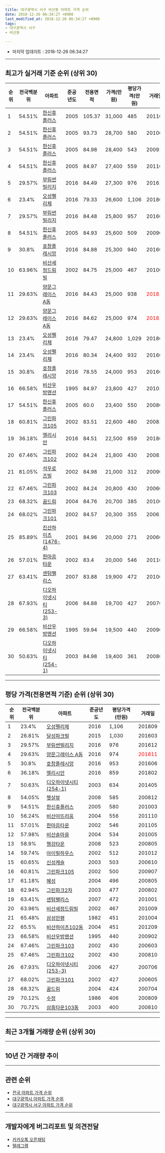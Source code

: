 ```yaml
---
title: 대구광역시 서구 비산동 아파트 가격 순위
date: 2018-12-26 06:34:27 +0900
last_modified_at: 2018-12-26 06:34:27 +0900
tags:
- 대구광역시 서구
- 비산동

---
```


* 마지막 업데이트 : 2018-12-26 06:34:27

---

## 최고가 실거래 기준 순위 (상위 30)


|순위|전국백분위|아파트|준공년도|전용면적|가격(만원)|평당가격(만원)|거래일|
|---|---|---|---|---|---|---|---|
|1|54.51%|[한신휴플러스](https://search.naver.com/search.naver?query=%EB%8C%80%EA%B5%AC%EA%B4%91%EC%97%AD%EC%8B%9C+%EC%84%9C%EA%B5%AC+%EB%B9%84%EC%82%B0%EB%8F%99+%ED%95%9C%EC%8B%A0%ED%9C%B4%ED%94%8C%EB%9F%AC%EC%8A%A4)|2005|105.37|31,000|485|201104|
|2|54.51%|[한신휴플러스](https://search.naver.com/search.naver?query=%EB%8C%80%EA%B5%AC%EA%B4%91%EC%97%AD%EC%8B%9C+%EC%84%9C%EA%B5%AC+%EB%B9%84%EC%82%B0%EB%8F%99+%ED%95%9C%EC%8B%A0%ED%9C%B4%ED%94%8C%EB%9F%AC%EC%8A%A4)|2005|93.73|28,700|580|201003|
|3|54.51%|[한신휴플러스](https://search.naver.com/search.naver?query=%EB%8C%80%EA%B5%AC%EA%B4%91%EC%97%AD%EC%8B%9C+%EC%84%9C%EA%B5%AC+%EB%B9%84%EC%82%B0%EB%8F%99+%ED%95%9C%EC%8B%A0%ED%9C%B4%ED%94%8C%EB%9F%AC%EC%8A%A4)|2005|84.98|28,400|543|200912|
|4|54.51%|[한신휴플러스](https://search.naver.com/search.naver?query=%EB%8C%80%EA%B5%AC%EA%B4%91%EC%97%AD%EC%8B%9C+%EC%84%9C%EA%B5%AC+%EB%B9%84%EC%82%B0%EB%8F%99+%ED%95%9C%EC%8B%A0%ED%9C%B4%ED%94%8C%EB%9F%AC%EC%8A%A4)|2005|84.97|27,400|559|201103|
|5|29.57%|[부림썬빌리지](https://search.naver.com/search.naver?query=%EB%8C%80%EA%B5%AC%EA%B4%91%EC%97%AD%EC%8B%9C+%EC%84%9C%EA%B5%AC+%EB%B9%84%EC%82%B0%EB%8F%99+%EB%B6%80%EB%A6%BC%EC%8D%AC%EB%B9%8C%EB%A6%AC%EC%A7%80)|2016|84.49|27,300|976|201612|
|6|23.4%|[오성펠리체](https://search.naver.com/search.naver?query=%EB%8C%80%EA%B5%AC%EA%B4%91%EC%97%AD%EC%8B%9C+%EC%84%9C%EA%B5%AC+%EB%B9%84%EC%82%B0%EB%8F%99+%EC%98%A4%EC%84%B1%ED%8E%A0%EB%A6%AC%EC%B2%B4)|2016|79.33|26,600|1,106|201809|
|7|29.57%|[부림썬빌리지](https://search.naver.com/search.naver?query=%EB%8C%80%EA%B5%AC%EA%B4%91%EC%97%AD%EC%8B%9C+%EC%84%9C%EA%B5%AC+%EB%B9%84%EC%82%B0%EB%8F%99+%EB%B6%80%EB%A6%BC%EC%8D%AC%EB%B9%8C%EB%A6%AC%EC%A7%80)|2016|84.48|25,800|957|201605|
|8|54.51%|[한신휴플러스](https://search.naver.com/search.naver?query=%EB%8C%80%EA%B5%AC%EA%B4%91%EC%97%AD%EC%8B%9C+%EC%84%9C%EA%B5%AC+%EB%B9%84%EC%82%B0%EB%8F%99+%ED%95%9C%EC%8B%A0%ED%9C%B4%ED%94%8C%EB%9F%AC%EC%8A%A4)|2005|84.93|25,600|509|200903|
|9|30.8%|[호창플레시앙](https://search.naver.com/search.naver?query=%EB%8C%80%EA%B5%AC%EA%B4%91%EC%97%AD%EC%8B%9C+%EC%84%9C%EA%B5%AC+%EB%B9%84%EC%82%B0%EB%8F%99+%ED%98%B8%EC%B0%BD%ED%94%8C%EB%A0%88%EC%8B%9C%EC%95%99)|2016|84.88|25,300|940|201606|
|10|63.96%|[비산세정드림빌](https://search.naver.com/search.naver?query=%EB%8C%80%EA%B5%AC%EA%B4%91%EC%97%AD%EC%8B%9C+%EC%84%9C%EA%B5%AC+%EB%B9%84%EC%82%B0%EB%8F%99+%EB%B9%84%EC%82%B0%EC%84%B8%EC%A0%95%EB%93%9C%EB%A6%BC%EB%B9%8C)|2002|84.75|25,000|467|201009|
|11|29.63%|[양문그레이스 A동](https://search.naver.com/search.naver?query=%EB%8C%80%EA%B5%AC%EA%B4%91%EC%97%AD%EC%8B%9C+%EC%84%9C%EA%B5%AC+%EB%B9%84%EC%82%B0%EB%8F%99+%EC%96%91%EB%AC%B8%EA%B7%B8%EB%A0%88%EC%9D%B4%EC%8A%A4+A%EB%8F%99)|2016|84.43|25,000|938|<span style="color:red">201810</span>|
|12|29.63%|[양문그레이스 A동](https://search.naver.com/search.naver?query=%EB%8C%80%EA%B5%AC%EA%B4%91%EC%97%AD%EC%8B%9C+%EC%84%9C%EA%B5%AC+%EB%B9%84%EC%82%B0%EB%8F%99+%EC%96%91%EB%AC%B8%EA%B7%B8%EB%A0%88%EC%9D%B4%EC%8A%A4+A%EB%8F%99)|2016|84.62|25,000|974|<span style="color:red">201811</span>|
|13|23.4%|[오성펠리체](https://search.naver.com/search.naver?query=%EB%8C%80%EA%B5%AC%EA%B4%91%EC%97%AD%EC%8B%9C+%EC%84%9C%EA%B5%AC+%EB%B9%84%EC%82%B0%EB%8F%99+%EC%98%A4%EC%84%B1%ED%8E%A0%EB%A6%AC%EC%B2%B4)|2016|79.47|24,800|1,029|201804|
|14|23.4%|[오성펠리체](https://search.naver.com/search.naver?query=%EB%8C%80%EA%B5%AC%EA%B4%91%EC%97%AD%EC%8B%9C+%EC%84%9C%EA%B5%AC+%EB%B9%84%EC%82%B0%EB%8F%99+%EC%98%A4%EC%84%B1%ED%8E%A0%EB%A6%AC%EC%B2%B4)|2016|80.34|24,400|932|201602|
|15|30.8%|[호창플레시앙](https://search.naver.com/search.naver?query=%EB%8C%80%EA%B5%AC%EA%B4%91%EC%97%AD%EC%8B%9C+%EC%84%9C%EA%B5%AC+%EB%B9%84%EC%82%B0%EB%8F%99+%ED%98%B8%EC%B0%BD%ED%94%8C%EB%A0%88%EC%8B%9C%EC%95%99)|2016|78.55|24,000|953|201606|
|16|66.58%|[비산우방맨션](https://search.naver.com/search.naver?query=%EB%8C%80%EA%B5%AC%EA%B4%91%EC%97%AD%EC%8B%9C+%EC%84%9C%EA%B5%AC+%EB%B9%84%EC%82%B0%EB%8F%99+%EB%B9%84%EC%82%B0%EC%9A%B0%EB%B0%A9%EB%A7%A8%EC%85%98)|1995|84.97|23,800|427|201010|
|17|54.51%|[한신휴플러스](https://search.naver.com/search.naver?query=%EB%8C%80%EA%B5%AC%EA%B4%91%EC%97%AD%EC%8B%9C+%EC%84%9C%EA%B5%AC+%EB%B9%84%EC%82%B0%EB%8F%99+%ED%95%9C%EC%8B%A0%ED%9C%B4%ED%94%8C%EB%9F%AC%EC%8A%A4)|2005|60.0|23,400|550|200804|
|18|60.81%|[그린파크105](https://search.naver.com/search.naver?query=%EB%8C%80%EA%B5%AC%EA%B4%91%EC%97%AD%EC%8B%9C+%EC%84%9C%EA%B5%AC+%EB%B9%84%EC%82%B0%EB%8F%99+%EA%B7%B8%EB%A6%B0%ED%8C%8C%ED%81%AC105)|2002|83.51|22,600|480|200811|
|19|36.18%|[엘리시안](https://search.naver.com/search.naver?query=%EB%8C%80%EA%B5%AC%EA%B4%91%EC%97%AD%EC%8B%9C+%EC%84%9C%EA%B5%AC+%EB%B9%84%EC%82%B0%EB%8F%99+%EC%97%98%EB%A6%AC%EC%8B%9C%EC%95%88)|2016|84.51|22,500|859|201802|
|20|67.46%|[그린파크102](https://search.naver.com/search.naver?query=%EB%8C%80%EA%B5%AC%EA%B4%91%EC%97%AD%EC%8B%9C+%EC%84%9C%EA%B5%AC+%EB%B9%84%EC%82%B0%EB%8F%99+%EA%B7%B8%EB%A6%B0%ED%8C%8C%ED%81%AC102)|2002|84.24|21,800|430|200810|
|21|81.05%|[석우로즈빌](https://search.naver.com/search.naver?query=%EB%8C%80%EA%B5%AC%EA%B4%91%EC%97%AD%EC%8B%9C+%EC%84%9C%EA%B5%AC+%EB%B9%84%EC%82%B0%EB%8F%99+%EC%84%9D%EC%9A%B0%EB%A1%9C%EC%A6%88%EB%B9%8C)|2002|84.98|21,000|312|200905|
|22|67.46%|[그린파크103](https://search.naver.com/search.naver?query=%EB%8C%80%EA%B5%AC%EA%B4%91%EC%97%AD%EC%8B%9C+%EC%84%9C%EA%B5%AC+%EB%B9%84%EC%82%B0%EB%8F%99+%EA%B7%B8%EB%A6%B0%ED%8C%8C%ED%81%AC103)|2002|84.24|20,800|430|200603|
|23|68.32%|[꿈드림](https://search.naver.com/search.naver?query=%EB%8C%80%EA%B5%AC%EA%B4%91%EC%97%AD%EC%8B%9C+%EC%84%9C%EA%B5%AC+%EB%B9%84%EC%82%B0%EB%8F%99+%EA%BF%88%EB%93%9C%EB%A6%BC)|2004|84.76|20,700|385|201001|
|24|68.02%|[그린파크101](https://search.naver.com/search.naver?query=%EB%8C%80%EA%B5%AC%EA%B4%91%EC%97%AD%EC%8B%9C+%EC%84%9C%EA%B5%AC+%EB%B9%84%EC%82%B0%EB%8F%99+%EA%B7%B8%EB%A6%B0%ED%8C%8C%ED%81%AC101)|2002|84.57|20,300|355|200611|
|25|85.89%|[진산하이츠(1476-4)](https://search.naver.com/search.naver?query=%EB%8C%80%EA%B5%AC%EA%B4%91%EC%97%AD%EC%8B%9C+%EC%84%9C%EA%B5%AC+%EB%B9%84%EC%82%B0%EB%8F%99+%EC%A7%84%EC%82%B0%ED%95%98%EC%9D%B4%EC%B8%A0%281476-4%29)|2001|84.96|20,000|271|200603|
|26|57.01%|[한마음타운](https://search.naver.com/search.naver?query=%EB%8C%80%EA%B5%AC%EA%B4%91%EC%97%AD%EC%8B%9C+%EC%84%9C%EA%B5%AC+%EB%B9%84%EC%82%B0%EB%8F%99+%ED%95%9C%EB%A7%88%EC%9D%8C%ED%83%80%EC%9A%B4)|2002|83.4|20,000|546|201105|
|27|63.41%|[센텀팰리스](https://search.naver.com/search.naver?query=%EB%8C%80%EA%B5%AC%EA%B4%91%EC%97%AD%EC%8B%9C+%EC%84%9C%EA%B5%AC+%EB%B9%84%EC%82%B0%EB%8F%99+%EC%84%BC%ED%85%80%ED%8C%B0%EB%A6%AC%EC%8A%A4)|2007|83.88|19,900|472|201001|
|28|67.93%|[디오하이넷시티(253-3)](https://search.naver.com/search.naver?query=%EB%8C%80%EA%B5%AC%EA%B4%91%EC%97%AD%EC%8B%9C+%EC%84%9C%EA%B5%AC+%EB%B9%84%EC%82%B0%EB%8F%99+%EB%94%94%EC%98%A4%ED%95%98%EC%9D%B4%EB%84%B7%EC%8B%9C%ED%8B%B0%28253-3%29)|2006|84.88|19,700|427|200706|
|29|66.58%|[비산우방맨션](https://search.naver.com/search.naver?query=%EB%8C%80%EA%B5%AC%EA%B4%91%EC%97%AD%EC%8B%9C+%EC%84%9C%EA%B5%AC+%EB%B9%84%EC%82%B0%EB%8F%99+%EB%B9%84%EC%82%B0%EC%9A%B0%EB%B0%A9%EB%A7%A8%EC%85%98)|1995|59.94|19,500|440|200902|
|30|50.63%|[디오하이넷시티(254-1)](https://search.naver.com/search.naver?query=%EB%8C%80%EA%B5%AC%EA%B4%91%EC%97%AD%EC%8B%9C+%EC%84%9C%EA%B5%AC+%EB%B9%84%EC%82%B0%EB%8F%99+%EB%94%94%EC%98%A4%ED%95%98%EC%9D%B4%EB%84%B7%EC%8B%9C%ED%8B%B0%28254-1%29)|2003|84.98|19,400|361|200802|


---

## 평당 가격(전용면적 기준) 순위 (상위 30)


|순위|전국백분위|아파트|준공년도|평당가격(만원)|거래일|
|---|---|---|---|---|---|
|1|23.4%|[오성펠리체](https://search.naver.com/search.naver?query=%EB%8C%80%EA%B5%AC%EA%B4%91%EC%97%AD%EC%8B%9C+%EC%84%9C%EA%B5%AC+%EB%B9%84%EC%82%B0%EB%8F%99+%EC%98%A4%EC%84%B1%ED%8E%A0%EB%A6%AC%EC%B2%B4)|2016|1,106|201809|
|2|26.81%|[달성파크빌](https://search.naver.com/search.naver?query=%EB%8C%80%EA%B5%AC%EA%B4%91%EC%97%AD%EC%8B%9C+%EC%84%9C%EA%B5%AC+%EB%B9%84%EC%82%B0%EB%8F%99+%EB%8B%AC%EC%84%B1%ED%8C%8C%ED%81%AC%EB%B9%8C)|2015|1,030|201603|
|3|29.57%|[부림썬빌리지](https://search.naver.com/search.naver?query=%EB%8C%80%EA%B5%AC%EA%B4%91%EC%97%AD%EC%8B%9C+%EC%84%9C%EA%B5%AC+%EB%B9%84%EC%82%B0%EB%8F%99+%EB%B6%80%EB%A6%BC%EC%8D%AC%EB%B9%8C%EB%A6%AC%EC%A7%80)|2016|976|201612|
|4|29.63%|[양문그레이스 A동](https://search.naver.com/search.naver?query=%EB%8C%80%EA%B5%AC%EA%B4%91%EC%97%AD%EC%8B%9C+%EC%84%9C%EA%B5%AC+%EB%B9%84%EC%82%B0%EB%8F%99+%EC%96%91%EB%AC%B8%EA%B7%B8%EB%A0%88%EC%9D%B4%EC%8A%A4+A%EB%8F%99)|2016|974|<span style="color:red">201811</span>|
|5|30.8%|[호창플레시앙](https://search.naver.com/search.naver?query=%EB%8C%80%EA%B5%AC%EA%B4%91%EC%97%AD%EC%8B%9C+%EC%84%9C%EA%B5%AC+%EB%B9%84%EC%82%B0%EB%8F%99+%ED%98%B8%EC%B0%BD%ED%94%8C%EB%A0%88%EC%8B%9C%EC%95%99)|2016|953|201606|
|6|36.18%|[엘리시안](https://search.naver.com/search.naver?query=%EB%8C%80%EA%B5%AC%EA%B4%91%EC%97%AD%EC%8B%9C+%EC%84%9C%EA%B5%AC+%EB%B9%84%EC%82%B0%EB%8F%99+%EC%97%98%EB%A6%AC%EC%8B%9C%EC%95%88)|2016|859|201802|
|7|50.63%|[디오하이넷시티(254-1)](https://search.naver.com/search.naver?query=%EB%8C%80%EA%B5%AC%EA%B4%91%EC%97%AD%EC%8B%9C+%EC%84%9C%EA%B5%AC+%EB%B9%84%EC%82%B0%EB%8F%99+%EB%94%94%EC%98%A4%ED%95%98%EC%9D%B4%EB%84%B7%EC%8B%9C%ED%8B%B0%28254-1%29)|2003|634|201405|
|8|54.05%|[햇살뷰](https://search.naver.com/search.naver?query=%EB%8C%80%EA%B5%AC%EA%B4%91%EC%97%AD%EC%8B%9C+%EC%84%9C%EA%B5%AC+%EB%B9%84%EC%82%B0%EB%8F%99+%ED%96%87%EC%82%B4%EB%B7%B0)|2008|585|200812|
|9|54.51%|[한신휴플러스](https://search.naver.com/search.naver?query=%EB%8C%80%EA%B5%AC%EA%B4%91%EC%97%AD%EC%8B%9C+%EC%84%9C%EA%B5%AC+%EB%B9%84%EC%82%B0%EB%8F%99+%ED%95%9C%EC%8B%A0%ED%9C%B4%ED%94%8C%EB%9F%AC%EC%8A%A4)|2005|580|201003|
|10|56.24%|[비산아뜨리움](https://search.naver.com/search.naver?query=%EB%8C%80%EA%B5%AC%EA%B4%91%EC%97%AD%EC%8B%9C+%EC%84%9C%EA%B5%AC+%EB%B9%84%EC%82%B0%EB%8F%99+%EB%B9%84%EC%82%B0%EC%95%84%EB%9C%A8%EB%A6%AC%EC%9B%80)|2004|556|201110|
|11|57.01%|[한마음타운](https://search.naver.com/search.naver?query=%EB%8C%80%EA%B5%AC%EA%B4%91%EC%97%AD%EC%8B%9C+%EC%84%9C%EA%B5%AC+%EB%B9%84%EC%82%B0%EB%8F%99+%ED%95%9C%EB%A7%88%EC%9D%8C%ED%83%80%EC%9A%B4)|2002|546|201105|
|12|57.98%|[비산솔마을](https://search.naver.com/search.naver?query=%EB%8C%80%EA%B5%AC%EA%B4%91%EC%97%AD%EC%8B%9C+%EC%84%9C%EA%B5%AC+%EB%B9%84%EC%82%B0%EB%8F%99+%EB%B9%84%EC%82%B0%EC%86%94%EB%A7%88%EC%9D%84)|2004|534|201005|
|13|58.9%|[행강타운](https://search.naver.com/search.naver?query=%EB%8C%80%EA%B5%AC%EA%B4%91%EC%97%AD%EC%8B%9C+%EC%84%9C%EA%B5%AC+%EB%B9%84%EC%82%B0%EB%8F%99+%ED%96%89%EA%B0%95%ED%83%80%EC%9A%B4)|2008|523|200805|
|14|59.74%|[아이빌하우스](https://search.naver.com/search.naver?query=%EB%8C%80%EA%B5%AC%EA%B4%91%EC%97%AD%EC%8B%9C+%EC%84%9C%EA%B5%AC+%EB%B9%84%EC%82%B0%EB%8F%99+%EC%95%84%EC%9D%B4%EB%B9%8C%ED%95%98%EC%9A%B0%EC%8A%A4)|2002|512|201012|
|15|60.65%|[신성캐슬](https://search.naver.com/search.naver?query=%EB%8C%80%EA%B5%AC%EA%B4%91%EC%97%AD%EC%8B%9C+%EC%84%9C%EA%B5%AC+%EB%B9%84%EC%82%B0%EB%8F%99+%EC%8B%A0%EC%84%B1%EC%BA%90%EC%8A%AC)|2003|503|200610|
|16|60.81%|[그린파크105](https://search.naver.com/search.naver?query=%EB%8C%80%EA%B5%AC%EA%B4%91%EC%97%AD%EC%8B%9C+%EC%84%9C%EA%B5%AC+%EB%B9%84%EC%82%B0%EB%8F%99+%EA%B7%B8%EB%A6%B0%ED%8C%8C%ED%81%AC105)|2002|500|200907|
|17|61.18%|[혜성](https://search.naver.com/search.naver?query=%EB%8C%80%EA%B5%AC%EA%B4%91%EC%97%AD%EC%8B%9C+%EC%84%9C%EA%B5%AC+%EB%B9%84%EC%82%B0%EB%8F%99+%ED%98%9C%EC%84%B1)|2004|496|200805|
|18|62.94%|[그린파크2차](https://search.naver.com/search.naver?query=%EB%8C%80%EA%B5%AC%EA%B4%91%EC%97%AD%EC%8B%9C+%EC%84%9C%EA%B5%AC+%EB%B9%84%EC%82%B0%EB%8F%99+%EA%B7%B8%EB%A6%B0%ED%8C%8C%ED%81%AC2%EC%B0%A8)|2003|477|200802|
|19|63.41%|[센텀팰리스](https://search.naver.com/search.naver?query=%EB%8C%80%EA%B5%AC%EA%B4%91%EC%97%AD%EC%8B%9C+%EC%84%9C%EA%B5%AC+%EB%B9%84%EC%82%B0%EB%8F%99+%EC%84%BC%ED%85%80%ED%8C%B0%EB%A6%AC%EC%8A%A4)|2007|472|201001|
|20|63.96%|[비산세정드림빌](https://search.naver.com/search.naver?query=%EB%8C%80%EA%B5%AC%EA%B4%91%EC%97%AD%EC%8B%9C+%EC%84%9C%EA%B5%AC+%EB%B9%84%EC%82%B0%EB%8F%99+%EB%B9%84%EC%82%B0%EC%84%B8%EC%A0%95%EB%93%9C%EB%A6%BC%EB%B9%8C)|2002|467|201009|
|21|65.48%|[삼성만평](https://search.naver.com/search.naver?query=%EB%8C%80%EA%B5%AC%EA%B4%91%EC%97%AD%EC%8B%9C+%EC%84%9C%EA%B5%AC+%EB%B9%84%EC%82%B0%EB%8F%99+%EC%82%BC%EC%84%B1%EB%A7%8C%ED%8F%89)|1982|451|201004|
|22|65.5%|[비산하이츠102동](https://search.naver.com/search.naver?query=%EB%8C%80%EA%B5%AC%EA%B4%91%EC%97%AD%EC%8B%9C+%EC%84%9C%EA%B5%AC+%EB%B9%84%EC%82%B0%EB%8F%99+%EB%B9%84%EC%82%B0%ED%95%98%EC%9D%B4%EC%B8%A0102%EB%8F%99)|2004|451|201209|
|23|66.58%|[비산우방맨션](https://search.naver.com/search.naver?query=%EB%8C%80%EA%B5%AC%EA%B4%91%EC%97%AD%EC%8B%9C+%EC%84%9C%EA%B5%AC+%EB%B9%84%EC%82%B0%EB%8F%99+%EB%B9%84%EC%82%B0%EC%9A%B0%EB%B0%A9%EB%A7%A8%EC%85%98)|1995|440|200902|
|24|67.46%|[그린파크103](https://search.naver.com/search.naver?query=%EB%8C%80%EA%B5%AC%EA%B4%91%EC%97%AD%EC%8B%9C+%EC%84%9C%EA%B5%AC+%EB%B9%84%EC%82%B0%EB%8F%99+%EA%B7%B8%EB%A6%B0%ED%8C%8C%ED%81%AC103)|2002|430|200603|
|25|67.46%|[그린파크102](https://search.naver.com/search.naver?query=%EB%8C%80%EA%B5%AC%EA%B4%91%EC%97%AD%EC%8B%9C+%EC%84%9C%EA%B5%AC+%EB%B9%84%EC%82%B0%EB%8F%99+%EA%B7%B8%EB%A6%B0%ED%8C%8C%ED%81%AC102)|2002|430|200810|
|26|67.93%|[디오하이넷시티(253-3)](https://search.naver.com/search.naver?query=%EB%8C%80%EA%B5%AC%EA%B4%91%EC%97%AD%EC%8B%9C+%EC%84%9C%EA%B5%AC+%EB%B9%84%EC%82%B0%EB%8F%99+%EB%94%94%EC%98%A4%ED%95%98%EC%9D%B4%EB%84%B7%EC%8B%9C%ED%8B%B0%28253-3%29)|2006|427|200706|
|27|68.02%|[그린파크101](https://search.naver.com/search.naver?query=%EB%8C%80%EA%B5%AC%EA%B4%91%EC%97%AD%EC%8B%9C+%EC%84%9C%EA%B5%AC+%EB%B9%84%EC%82%B0%EB%8F%99+%EA%B7%B8%EB%A6%B0%ED%8C%8C%ED%81%AC101)|2002|427|200605|
|28|68.32%|[꿈드림](https://search.naver.com/search.naver?query=%EB%8C%80%EA%B5%AC%EA%B4%91%EC%97%AD%EC%8B%9C+%EC%84%9C%EA%B5%AC+%EB%B9%84%EC%82%B0%EB%8F%99+%EA%BF%88%EB%93%9C%EB%A6%BC)|2004|424|200704|
|29|70.12%|[수정](https://search.naver.com/search.naver?query=%EB%8C%80%EA%B5%AC%EA%B4%91%EC%97%AD%EC%8B%9C+%EC%84%9C%EA%B5%AC+%EB%B9%84%EC%82%B0%EB%8F%99+%EC%88%98%EC%A0%95)|1986|406|200809|
|30|70.72%|[삼흥타운103동](https://search.naver.com/search.naver?query=%EB%8C%80%EA%B5%AC%EA%B4%91%EC%97%AD%EC%8B%9C+%EC%84%9C%EA%B5%AC+%EB%B9%84%EC%82%B0%EB%8F%99+%EC%82%BC%ED%9D%A5%ED%83%80%EC%9A%B4103%EB%8F%99)|2003|400|200810|


---

## 최근 3개월 거래량 순위 (상위 30)


<div style="width:100%;">
    <canvas id="deal_count_ranking" height="250"></canvas>
</div>


<script>
new Chart(document.getElementById("deal_count_ranking"), {
    type: 'horizontalBar',
    data: {
        labels: ['한신휴플러스', '비산우방맨션', '삼성만평', '그린파크2차', '양문그레이스 A동', '수정', '진산하이츠(1476-4)', '그린파크102', '그린파크101', '양지', '비산솔마을'],
        datasets: [{
            label: '실거래 수',
            data: [4, 2, 2, 2, 2, 1, 1, 1, 1, 1, 1],
            borderColor: "rgba(255, 0, 128, 1)",
            backgroundColor: "rgba(255, 0, 128, 0.5)",
            fill: false,
        }]
    },
    options: {
        responsive: true,
        title: {
            display: true,
            text: '최근 3개월 거래량 순위'
        },
        tooltips: {
            mode: 'index',
            intersect: false,
            callbacks: {
                title: function(tooltipItems, data) {
                    return "실거래 수:";
                },
                label: function(tooltipItem, data) {
                    return data.labels[tooltipItem.index] + ": " + tooltipItem.xLabel;
                }
            }
        },
        hover: {
            mode: 'nearest',
            intersect: true
        },
        scales: {
            xAxes: [{
                display: true,
                scaleLabel: {
                    display: true,
                    labelString: '실거래 수'
                },
                ticks: {
                    suggestedMin: 0,
                }
            }],
            yAxes: [{
                display: true,
                ticks: {
                    autoSkip: false,
                    callback: function(value, index, values) {
                        if (value.length > 15)
                            return value.substr(0, 13) + "...";
                        else
                            return value;
                    }
                },
                scaleLabel: {
                    display: false,
                }
            }]
        }
    }
});

</script>


---

## 10년 간 거래량 추이


<div style="width:100%;">
    <canvas id="deal_progress" height="250"></canvas>
</div>

<script>
new Chart(document.getElementById("deal_progress"), {
    type: 'line',
    data: {
        labels: ['200812','200901','200902','200903','200904','200905','200906','200907','200908','200909','200910','200911','200912','201001','201002','201003','201004','201005','201006','201007','201008','201009','201010','201011','201012','201101','201102','201103','201104','201105','201106','201107','201108','201109','201110','201111','201112','201201','201202','201203','201204','201205','201206','201207','201208','201209','201210','201211','201212','201301','201302','201303','201304','201305','201306','201307','201308','201309','201310','201311','201312','201401','201402','201403','201404','201405','201406','201407','201408','201409','201410','201411','201412','201501','201502','201503','201504','201505','201506','201507','201508','201509','201510','201511','201512','201601','201602','201603','201604','201605','201606','201607','201608','201609','201610','201611','201612','201701','201702','201703','201704','201705','201706','201707','201708','201709','201710','201711','201712','201801','201802','201803','201804','201805','201806','201807','201808','201809','201810','201811','201812'],
        datasets: [{
            label: '실거래 수',
            pointRadius: 1,
            data: [9, 20, 13, 22, 14, 15, 10, 7, 7, 9, 10, 11, 7, 14, 6, 15, 12, 7, 6, 10, 11, 6, 8, 2, 12, 14, 16, 18, 17, 15, 13, 16, 13, 6, 15, 14, 8, 5, 16, 14, 11, 6, 5, 7, 6, 2, 8, 6, 5, 3, 14, 19, 9, 12, 17, 5, 6, 9, 21, 6, 5, 10, 14, 12, 18, 7, 6, 6, 8, 15, 8, 9, 8, 10, 11, 16, 13, 14, 4, 12, 9, 6, 14, 7, 5, 4, 6, 8, 6, 10, 18, 6, 5, 7, 7, 2, 6, 4, 7, 5, 8, 6, 6, 4, 7, 13, 10, 8, 4, 9, 13, 12, 7, 12, 7, 3, 5, 9, 8, 9, 1],
            borderColor: "rgba(255, 201, 14, 1)",
            backgroundColor: "rgba(255, 201, 14, 0.5)",
            fill: true,
        }]
    },
    options: {
        responsive: true,
        title: {
            display: true,
            text: '10년간 거래량 추이'
        },
        tooltips: {
            mode: 'index',
            intersect: false,
        },
        hover: {
            mode: 'nearest',
            intersect: true
        },
        scales: {
            xAxes: [{
                display: true,
                scaleLabel: {
                    display: true,
                    labelString: '년/월'
                }
            }],
            yAxes: [{
                display: true,
                ticks: {
                    suggestedMin: 0,
                },
                scaleLabel: {
                    display: true,
                    labelString: '실거래 수'
                }
            }]
        }
    }
});

</script>


---

## 관련 순위

- [전국 아파트 가격 순위](https://inasie.github.io/apt-ranking/전국)
- [대구광역시 아파트 가격 순위](https://inasie.github.io/apt-ranking/대구광역시)
- [대구광역시 서구 아파트 가격 순위](https://inasie.github.io/apt-ranking/대구광역시-서구)


---

## 개발자에게 버그리포트 및 의견전달

- [카카오톡 오픈채팅](https://open.kakao.com/o/gLJUAP4)
- [텔레그램](https://t.me/inasie)

